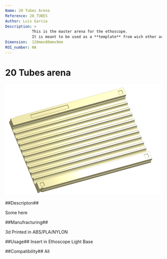 ```yaml
---
Name: 20 Tubes Arena
Reference: 20_TUBES
Author: Luis Garcia
Description: >
            This is the master arena for the ethoscope.
            It is meant to be used as a **template** from wich other arenas can be derived.
Dimension:  120mmx80mmx9mm
ROI_number: NA
---
```


20 Tubes arena
==============
![Alt text](./image.png)

##Descripton##

Some here

##Manufracturing##

3d Printed in ABS/PLA/NYLON

##Usage##
Insert in Ethoscope Light Base

##Compatibility##
All 

